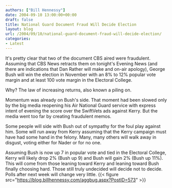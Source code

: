 ```yaml
---
authors: ["Bill Hennessy"]
date: 2004-09-10 13:00:00+00:00
draft: false
title: National Guard Document Fraud Will Decide Election
layout: blog
url: /2004/09/10/national-guard-document-fraud-will-decide-election/
categories:
- Latest
---
```


It's pretty clear that two of the document CBS aired were fraudulent. Assuming that CBS News retracts them on tonight's Evening News (and there are indications that Dan Rather will make and on-air apology), George Bush will win the election in November with an 8% to 12% popular vote margin and at least 100 vote margin in the Electoral College.  
  
Why?  The law of increasing returns, also known a piling on.    
  
Momentum was already on Bush's side. That moment had been slowed only by the big media reopening his Air National Guard service with express intent of evening the score over the SwiftVets ads against Kerry.  But the media went too far by creating fraudulent memos.    
  
Some people will side with Bush out of sympathy for the foul play against him.  Some will run away from Kerry assuming that the Kerry campaign must have had some hand in the felony.  Many, many others will walk away in disgust, voting either for Nader or for no one.    
  
Assuming Bush is now up 7 in popular vote and tied in the Electoral College, Kerry will likely drop 2% (Bush up 9) and Bush will gain 2% (Bush up 11%).  This will come from those leaning toward Kerry and leaning toward Bush finally choosing hard.  Those still truly undecided will decide not to decide.  Polls after next week will change very little.  {{< figure src="https://blog.billhennessy.com/aggbug.aspx?PostID=573" >}}

